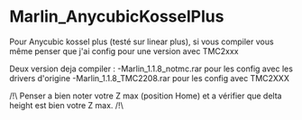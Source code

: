 # Marlin_AnycubicKosselPlus

Pour Anycubic kossel plus (testé sur linear plus), si vous compiler vous même penser que j'ai config pour une version avec TMC2xxx

Deux version deja compiler :
-Marlin_1.1.8_notmc.rar pour les config avec les drivers d'origine
-Marlin_1.1.8_TMC2208.rar pour les config avec TMC2XXX

/!\ Penser a bien noter votre Z max (position Home) et a vérifier que delta height est bien votre Z max. /!\ 
